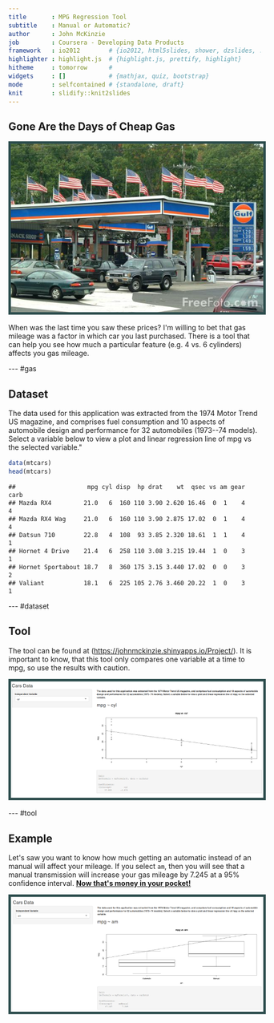 ```yaml
---
title       : MPG Regression Tool
subtitle    : Manual or Automatic?
author      : John McKinzie
job         : Coursera - Developing Data Products
framework   : io2012        # {io2012, html5slides, shower, dzslides, ...}
highlighter : highlight.js  # {highlight.js, prettify, highlight}
hitheme     : tomorrow      # 
widgets     : []            # {mathjax, quiz, bootstrap}
mode        : selfcontained # {standalone, draft}
knit        : slidify::knit2slides
---
```


<style>
slide {
  background: -moz-linear-gradient(top,  rgba(0,0,0,0) 0%, rgba(172,191,193,0.9) 100%); /* FF3.6+ */
  background: -webkit-gradient(linear, left top, left bottom, color-stop(0%,rgba(0,0,0,0)), color-stop(100%,rgba(172,191,193,0.9))); /* Chrome,Safari4+ */
  background: -webkit-linear-gradient(top,  rgba(0,0,0,0) 0%,rgba(172,191,193,0.9) 100%); /* Chrome10+,Safari5.1+ */
  background: -o-linear-gradient(top,  rgba(0,0,0,0) 0%,rgba(172,191,193,0.9) 100%); /* Opera 11.10+ */
  background: -ms-linear-gradient(top,  rgba(0,0,0,0) 0%,rgba(172,191,193,0.9) 100%); /* IE10+ */
  background: linear-gradient(to bottom,  rgba(0,0,0,0) 0%,rgba(172,191,193,0.9) 100%); /* W3C */
  filter: progid:DXImageTransform.Microsoft.gradient( startColorstr='#00000000', endColorstr='#e6acbfc1',GradientType=0 ); /* IE6-9 */
}

img {
  border: 5px solid darkslategray;
}

strong{
  font-weight: bold;
  text-decoration: underline;
}
</style>

## Gone Are the Days of Cheap Gas

![Cheap Gas](assets/img/13_50_4_web.jpg)

When was the last time you saw these prices? I'm willing to bet that gas mileage was a factor in which car you last
purchased. There is a tool that can help you see how much a particular feature (e.g. 4 vs. 6 cylinders) affects you gas
mileage.

--- #gas

## Dataset

The data used for this application was extracted from the 1974 Motor Trend US magazine, and comprises fuel consumption 
and 10 aspects of automobile design and performance for 32 automobiles (1973--74 models). Select a variable below to 
view a plot and linear regression line of mpg vs the selected variable." 


```r
data(mtcars)
head(mtcars)
```

```
##                    mpg cyl disp  hp drat    wt  qsec vs am gear carb
## Mazda RX4         21.0   6  160 110 3.90 2.620 16.46  0  1    4    4
## Mazda RX4 Wag     21.0   6  160 110 3.90 2.875 17.02  0  1    4    4
## Datsun 710        22.8   4  108  93 3.85 2.320 18.61  1  1    4    1
## Hornet 4 Drive    21.4   6  258 110 3.08 3.215 19.44  1  0    3    1
## Hornet Sportabout 18.7   8  360 175 3.15 3.440 17.02  0  0    3    2
## Valiant           18.1   6  225 105 2.76 3.460 20.22  1  0    3    1
```

--- #dataset

## Tool

The tool can be found at (https://johnmckinzie.shinyapps.io/Project/). It is important to know, that this tool only 
compares one variable at a time to mpg, so use the results with caution.

![Tool Screenshot](assets/img/mpg-tool.png)

--- #tool

## Example

Let's saw you want to know how much getting an automatic instead of an manual will affect your mileage. If you select 
`am`, then you will see that a manual transmission will increase your gas mileage by 7.245 at a 95% confidence interval.
**Now that's money in your pocket!**

![Demo Screenshot](assets/img/mpg-demo.png)
